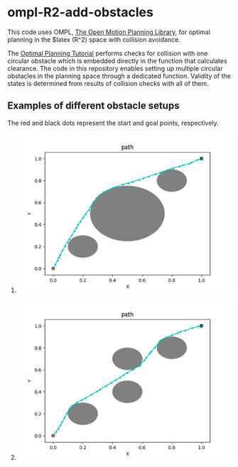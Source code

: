 # ompl-R2-add-obstacles
This code uses OMPL, [The Open Motion Planning Library](http://ompl.kavrakilab.org/), for optimal planning in the $latex (R^2) space with collision avoidance.

The [Optimal Planning Tutorial](http://ompl.kavrakilab.org/optimalPlanningTutorial.html) performs checks for collision with one circular obstacle which is embedded directly in the function that calculates clearance. The code in this repository enables setting up multiple circular obstacles in the planning space through a dedicated function. Validity of the states is determined from results of collision checks with all of them.

## Examples of different obstacle setups
The red and black dots represent the start and goal points, respectively.

1. ![alt text](/media/Figure_1.png)   


2. ![alt text](/media/Figure_2.png)
